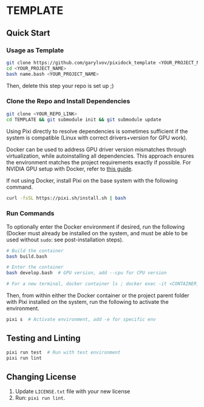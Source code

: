 # TEMPLATE

## Quick Start

### Usage as Template

```bash
git clone https://github.com/garylvov/pixidock_template <YOUR_PROJECT_NAME>
cd <YOUR_PROJECT_NAME>
bash name.bash <YOUR_PROJECT_NAME>
```

Then, delete this step your repo is set up ;)


### Clone the Repo and Install Dependencies

```bash
git clone <YOUR_REPO_LINK>
cd TEMPLATE && git submodule init && git submodule update
```

Using Pixi directly to resolve dependencies is sometimes sufficient if the system is compatible
(Linux with correct drivers+version for GPU work).

Docker can be used to address GPU driver version mismatches through virtualization, while autoinstalling all dependencies.
This approach ensures the environment matches the project requirements exactly if possible.
For NVIDIA GPU setup with Docker, refer to [this guide](https://github.com/garylvov/dev_env/tree/main/setup_scripts/nvidia).

If not using Docker, install Pixi on the base system with the following command.

```bash
curl -fsSL https://pixi.sh/install.sh | bash
```

### Run Commands

To optionally enter the Docker environment if desired, run the following
(Docker must already be installed on the system, and must be able to be used without ``sudo``: see post-installation steps).

```bash
# Build the container
bash build.bash

# Enter the container
bash develop.bash  # GPU version, add --cpu for CPU version

# For a new terminal, docker container ls ; docker exec -it <CONTAINER_ID> -- bash
```

Then, from within either the Docker container or the project parent folder with Pixi installed on the system, run the following
to activate the environment.

```bash
pixi s  # Activate environment, add -e for specific env
```

## Testing and Linting

```bash
pixi run test  # Run with test environment
pixi run lint
```

## Changing License

1. Update `LICENSE.txt` file with your new license
3. Run: `pixi run lint`.
